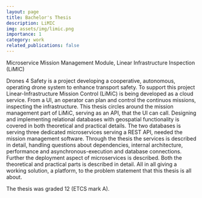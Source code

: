```yaml
---
layout: page
title: Bachelor's Thesis
description: LiMIC
img: assets/img/limic.png
importance: 1
category: work
related_publications: false
---
```


Microservice Mission Management Module, Linear Infrastructure Inspection (LiMIC)

Drones 4 Safety is a project developing a cooperative, autonomous, operating drone system to enhance transport
safety. To support this project Linear-Infrastructure Mission Control (LiMiC) is being developed as a cloud service.
From a UI, an operator can plan and control the continuos missions, inspecting the infrastructure. This thesis
circles around the mission management part of LiMiC, serving as an API, that the UI can call. Designing and
implementing relational databases with geospatial functionality is covered in both theoretical and practical details.
The two databases is serving three dedicated microservices serving a REST API, needed the mission management
software. Through the thesis the services is described in detail, handling questions about dependencies, internal
architecture, performance and asynchronous-execution and database connections. Further the deployment aspect
of microservices is described. Both the theoretical and practical parts is described in detail. All in all giving a
working solution, a platform, to the problem statement that this thesis is all about.

The thesis was graded 12 (ETCS mark A).